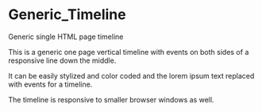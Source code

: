 # Generic_Timeline
Generic single HTML page timeline


This is a generic one page vertical timeline with events on both sides of a responsive line down the middle.

It can be easily stylized and color coded and the lorem ipsum text replaced with events for a timeline.

The timeline is responsive to smaller browser windows as well.
